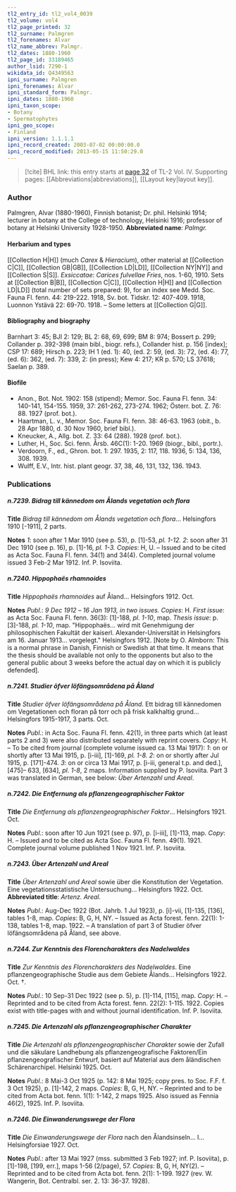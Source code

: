 ```yaml
---
tl2_entry_id: tl2_vol4_0039
tl2_volume: vol4
tl2_page_printed: 32
tl2_surname: Palmgren
tl2_forenames: Alvar
tl2_name_abbrev: Palmgr.
tl2_dates: 1880-1960
tl2_page_id: 33189465
author_lsid: 7290-1
wikidata_id: Q4349563
ipni_surname: Palmgren
ipni_forenames: Alvar
ipni_standard_form: Palmgr.
ipni_dates: 1880-1960
ipni_taxon_scope: 
- Botany
- Spermatophytes
ipni_geo_scope: 
- Finland
ipni_version: 1.1.1.1
ipni_record_created: 2003-07-02 00:00:00.0
ipni_record_modified: 2013-05-15 11:50:29.0
---
```



> [!cite] BHL link: this entry starts at [page 32](https://www.biodiversitylibrary.org/page/33189465) of TL-2 Vol. IV.
> Supporting pages: [[Abbreviations|abbreviations]], [[Layout key|layout key]].

### Author

Palmgren, Alvar (1880-1960), Finnish botanist; Dr. phil. Helsinki 1914; lecturer in botany at the College of technology, Helsinki 1916; professor of botany at Helsinki University 1928-1950. 
**Abbreviated name**: *Palmgr.*

#### Herbarium and types

[[Collection H|H]] (much *Carex* & *Hieracium*), other material at [[Collection C|C]], [[Collection GB|GB]], [[Collection LD|LD]], [[Collection NY|NY]] and [[Collection S|S]].
*Exsiccatae*: *Carices fulvellae Fries*, nos. 1-60, 1910. Sets at [[Collection B|B]], [[Collection C|C]], [[Collection H|H]] and [[Collection LD|LD]] (total number of sets prepared: 9), for an index see Medd. Soc. Fauna Fl. fenn. 44: 219-222. 1918, Sv. bot. Tidskr. 12: 407-409. 1918, Luonnon Ystävä 22: 69-70. 1918. – Some letters at [[Collection G|G]].

#### Bibliography and biography

Barnhart 3: 45; BJI 2: 129; BL 2: 68, 69, 699; BM 8: 974; Bossert p. 299; Collander p. 392-398 (main bibl., biogr. refs.), Collander hist. p. 156 \[index\]; CSP 17: 689; Hirsch p. 223; IH 1 (ed. 1): 40, (ed. 2: 59, (ed. 3): 72, (ed. 4): 77, (ed. 6): 362, (ed. 7): 339, 2: (in press); Kew 4: 217; KR p. 570; LS 37618; Saelan p. 389.

#### Biofile

- Anon., Bot. Not. 1902: 158 (stipend); Memor. Soc. Fauna Fl. fenn. 34: 140-141, 154-155. 1959, 37: 261-262, 273-274. 1962; Österr. bot. Z. 76: 88. 1927 (prof. bot.).
- Haartman, L. v., Memor. Soc. Fauna Fl. fenn. 38: 46-63. 1963 (obit., b. 28 Apr 1880, d. 30 Nov 1960, brief bibl.).
- Kneucker, A., Allg. bot. Z. 33: 64 (288). 1928 (prof. bot.).
- Luther, H., Soc. Sci. fenn. Årsb. 46C(1): 1-20. 1969 (biogr., bibl., portr.).
- Verdoorn, F., ed., Ghron. bot. 1: 297. 1935, 2: 117, 118. 1936, 5: 134, 136, 308. 1939.
- Wulff, E.V., Intr. hist. plant geogr. 37, 38, 46, 131, 132, 136. 1943.

### Publications

##### n.7239. Bidrag till kännedom om Ålands vegetation och flora

**Title**
*Bidrag till kännedom om Ålands vegetation och flora*... Helsingfors 1910 \[-1911\], 2 parts.

**Notes**
*1*: soon after 1 Mar 1910 (see p. 53), p. \[1\]-53, *pl. 1-12.*
*2*: soon after 31 Dec 1910 (see p. 16), p. \[1\]-16, *pl. 1-3.*
*Copies*: H, U. – Issued and to be cited as Acta Soc. Fauna Fl. fenn. 34(1) and 34(4). Completed journal volume issued 3 Feb-2 Mar 1912. Inf. P. Isoviita.

##### n.7240. Hippophaës rhamnoides

**Title**
*Hippophaës rhamnoides* auf Åland... Helsingfors 1912. Oct.

**Notes**
*Publ*.: *9 Dec 1912* – *16 Jan 1913, in two issues. Copies*: H.
*First issue*: as Acta Soc. Fauna Fl. fenn. 36(3): \[1\]-188, *pl. 1-10*, map.
*Thesis issue*: p. \[3\]-188, *pl. 1-10*, map. "Hippophaës... wird mit Genehmigung der philosophischen Fakultät der kaiserl. Alexander-Universität in Helsingfors am 16. Januar 1913... vorgelegt." Helsingfors 1912. \[Note by O. Almborn: This is a normal phrase in Danish, Finnish or Swedish at that time. It means that the thesis should be available not only to the opponents but also to the general public about 3 weeks before the actual day on which it is publicly defended\].

##### n.7241. Studier öfver löfängsområdena på Åland

**Title**
*Studier öfver löfängsområdena på Åland*. Ett bidrag till kännedomen om Vegetationen och floran på torr och på frisk kalkhaltig grund... Helsingfors 1915-1917, 3 parts. Oct.

**Notes**
*Publ*.: in Acta Soc. Fauna Fl. fenn. 42(1), in three parts which (at least parts 2 and 3) were also distributed separately with reprint covers. *Copy*: H. – To be cited from journal (complete volume issued ca. 13 Mai 1917):
*1*: on or shortly after 13 Mai 1915, p. \[i-iii\], \[1\]-169, *pl. 1-8.*
*2*: on or shortly after Jul 1915, p. \[171\]-474.
*3*: on or circa 13 Mai 1917, p. \[i-iii, general t.p. and ded.\], \[475\]– 633, \[634\], *pl. 1-8*, 2 maps.
Information supplied by P. Isoviita. Part 3 was translated in German, see below: *Über Artenzahl und Areal*.

##### n.7242. Die Entfernung als pflanzengeographischer Faktor

**Title**
*Die Entfernung als pflanzengeographischer Faktor*... Helsingfors 1921. Oct.

**Notes**
*Publ*.: soon after 10 Jun 1921 (see p. 97), p. \[i-iii\], \[1\]-113, map. *Copy*: H. – Issued and to be cited as Acta Soc. Fauna Fl. fenn. 49(1). 1921. Complete journal volume published 1 Nov 1921. Inf. P. Isoviita.

##### n.7243. Über Artenzahl und Areal

**Title**
*Über Artenzahl und Areal* sowie über die Konstitution der Vegetation. Eine vegetationsstatistische Untersuchung... Helsingfors 1922. Oct.
**Abbreviated title**: *Artenz. Areal.*

**Notes**
*Publ*.: Aug-Dec 1922 (Bot. Jahrb. 1 Jul 1923), p. \[i\]-vii, \[1\]-135, \[136\], tables 1-8, map.
*Copies*: B, G, H, NY. – Issued as Acta forest. fenn. 22(1): 1-138, tables 1-8, map. 1922. – A translation of part 3 of Studier öfver löfängsområdena på Åland, see above.

##### n.7244. Zur Kenntnis des Florencharakters des Nadelwaldes

**Title**
*Zur Kenntnis des Florencharakters des Nadelwaldes*. Eine pflanzengeographische Studie aus dem Gebiete Ålands... Helsingfors 1922. Oct. †.

**Notes**
*Publ*.: 10 Sep-31 Dec 1922 (see p. 5), p. \[1\]-114, \[115\], map. *Copy*: H. – Reprinted and to be cited from Acta forest. fenn. 22(2): 1-115. 1922. Copies exist with title-pages with and without journal identification. Inf. P. Isoviita.

##### n.7245. Die Artenzahl als pflanzengeographischer Charakter

**Title**
*Die Artenzahl als pflanzengeographischer Charakter* sowie der Zufall und die säkulare Landhebung als pflanzengeografische Faktoren/Ein pflanzengeografischer Entwurf, basiert auf Material aus dem åländischen Schärenarchipel. Helsinki 1925. Oct.

**Notes**
*Publ*.: 8 Mai-3 Oct 1925 (p. 142: 8 Mai 1925; copy pres. to Soc. F.F. f. 3 Oct 1925), p. \[1\]-142, 2 maps. *Copies*: B, G, H, NY. – Reprinted and to be cited from Acta bot. fenn. 1(1): 1-142, 2 maps 1925. Also issued as Fennia 46(2), 1925. Inf. P. Isoviita.

##### n.7246. Die Einwanderungswege der Flora

**Title**
*Die Einwanderungswege der Flora* nach den Ålandsinseln... I... Helsingforsiae 1927. Oct.

**Notes**
*Publ*.: after 13 Mai 1927 (mss. submitted 3 Feb 1927; inf. P. Isoviita), p. \[1\]-198, \[199, err.\], maps 1-56 (2/page), 57. *Copies*: B, G, H, NY(2). – Reprinted and to be cited from Acta bot. fenn. 2(1): 1-199. 1927 (rev. W. Wangerin, Bot. Centralbl. ser. 2. 13:
36-37. 1928).


